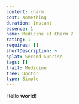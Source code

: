 ```yaml
---
content: charm
cost: something
duration: Instant
essence: 1
name: Medicine e1 Charm 2
rating: 1
requires: []
shortDescription: ~
splat: Second Sunrise
tags: []
trait: Medicine
tree: Doctor
type: Simple
---
```


Hello **world**!
